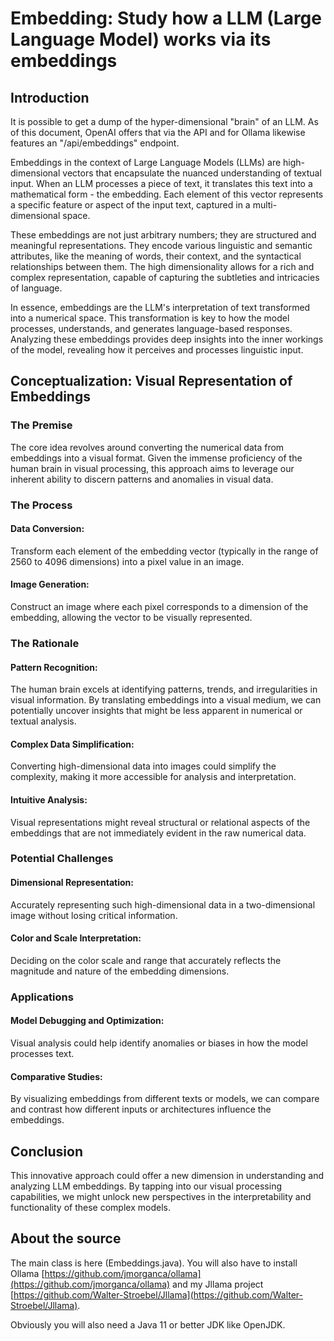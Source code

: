 # Embedding: Study how a LLM (Large Language Model) works via its embeddings

## Introduction

It is possible to get a dump of the hyper-dimensional "brain" of an LLM. As of this document, OpenAI offers that via the API and for Ollama likewise features an "/api/embeddings" endpoint.

Embeddings in the context of Large Language Models (LLMs) are high-dimensional vectors that encapsulate the nuanced understanding of textual input. When an LLM processes a piece of text, it translates this text into a mathematical form - the embedding. Each element of this vector represents a specific feature or aspect of the input text, captured in a multi-dimensional space.

These embeddings are not just arbitrary numbers; they are structured and meaningful representations. They encode various linguistic and semantic attributes, like the meaning of words, their context, and the syntactical relationships between them. The high dimensionality allows for a rich and complex representation, capable of capturing the subtleties and intricacies of language.

In essence, embeddings are the LLM's interpretation of text transformed into a numerical space. This transformation is key to how the model processes, understands, and generates language-based responses. Analyzing these embeddings provides deep insights into the inner workings of the model, revealing how it perceives and processes linguistic input.

## Conceptualization: Visual Representation of Embeddings

### The Premise

The core idea revolves around converting the numerical data from embeddings into a visual format. Given the immense proficiency of the human brain in visual processing, this approach aims to leverage our inherent ability to discern patterns and anomalies in visual data.

### The Process

#### Data Conversion:

Transform each element of the embedding vector (typically in the range of 2560 to 4096 dimensions) into a pixel value in an image.

#### Image Generation:

Construct an image where each pixel corresponds to a dimension of the embedding, allowing the vector to be visually represented.

### The Rationale

#### Pattern Recognition:

The human brain excels at identifying patterns, trends, and irregularities in visual information. By translating embeddings into a visual medium, we can potentially uncover insights that might be less apparent in numerical or textual analysis.

#### Complex Data Simplification:

Converting high-dimensional data into images could simplify the complexity, making it more accessible for analysis and interpretation.

#### Intuitive Analysis:

Visual representations might reveal structural or relational aspects of the embeddings that are not immediately evident in the raw numerical data.

### Potential Challenges

#### Dimensional Representation:

Accurately representing such high-dimensional data in a two-dimensional image without losing critical information.

#### Color and Scale Interpretation:

Deciding on the color scale and range that accurately reflects the magnitude and nature of the embedding dimensions.

### Applications

#### Model Debugging and Optimization:

Visual analysis could help identify anomalies or biases in how the model processes text.

#### Comparative Studies:

By visualizing embeddings from different texts or models, we can compare and contrast how different inputs or architectures influence the embeddings.

## Conclusion

This innovative approach could offer a new dimension in understanding and analyzing LLM embeddings. By tapping into our visual processing capabilities, we might unlock new perspectives in the interpretability and functionality of these complex models.

## About the source

The main class is here (Embeddings.java).
You will also have to install Ollama [https://github.com/jmorganca/ollama](https://github.com/jmorganca/ollama) and my Jllama project [https://github.com/Walter-Stroebel/Jllama](https://github.com/Walter-Stroebel/Jllama).

Obviously you will also need a Java 11 or better JDK like OpenJDK.
